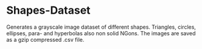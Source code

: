# Shapes-Dataset
Generates a grayscale image dataset of different shapes. Triangles, circles, ellipses, para- and hyperbolas also non solid NGons. The images are saved as a gzip compressed .csv file.
